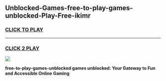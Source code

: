 
## Unblocked-Games-free-to-play-games-unblocked-Play-Free-ikimr
<h3>
<a href="https://premium76.site?title=free-to-play-games-unblocked&ref=18A1">CLICK TO PLAY</a></h3>
<hr>

<h3>
<a href="https://premium76.site?title=free-to-play-games-unblocked&ref=18A1">CLICK 2 PLAY</a>
  
</h3>

<a href="https://premium76.site?title=free-to-play-games-unblocked&ref=18A1"><img src="https://clearcache.store/games.png"></a>


**free-to-play-games-unblocked games unblocked: Your Gateway to Fun and Accessible Online Gaming**
